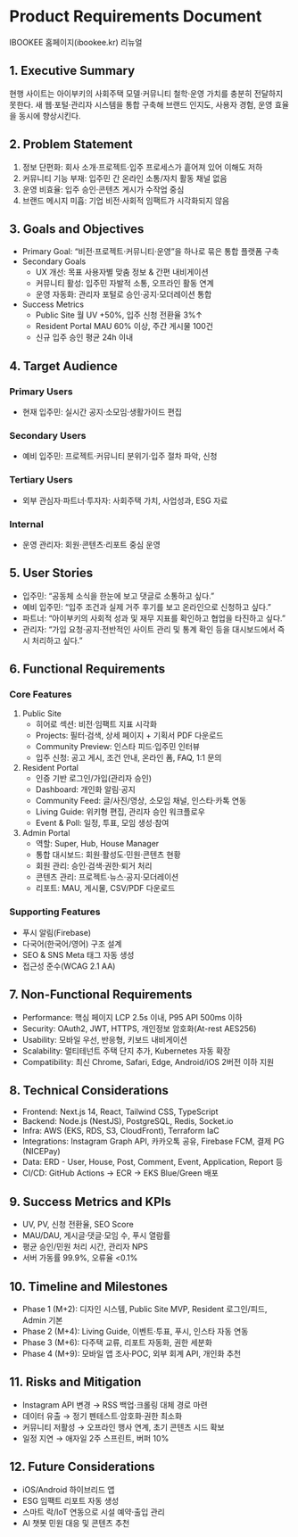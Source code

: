 
# Product Requirements Document  
IBOOKEE 홈페이지(ibookee.kr) 리뉴얼

## 1. Executive Summary
현행 사이트는 아이부키의 사회주택 모델·커뮤니티 철학·운영 가치를 충분히 전달하지 못한다. 새 웹·포털·관리자 시스템을 통합 구축해 브랜드 인지도, 사용자 경험, 운영 효율을 동시에 향상시킨다.

## 2. Problem Statement
1. 정보 단편화: 회사 소개·프로젝트·입주 프로세스가 흩어져 있어 이해도 저하  
2. 커뮤니티 기능 부재: 입주민 간 온라인 소통/자치 활동 채널 없음  
3. 운영 비효율: 입주 승인·콘텐츠 게시가 수작업 중심  
4. 브랜드 메시지 미흡: 기업 비전·사회적 임팩트가 시각화되지 않음

## 3. Goals and Objectives
- Primary Goal: “비전·프로젝트·커뮤니티·운영”을 하나로 묶은 통합 플랫폼 구축  
- Secondary Goals  
  - UX 개선: 목표 사용자별 맞춤 정보 & 간편 내비게이션  
  - 커뮤니티 활성: 입주민 자발적 소통, 오프라인 활동 연계  
  - 운영 자동화: 관리자 포털로 승인·공지·모더레이션 통합  
- Success Metrics  
  - Public Site 월 UV +50%, 입주 신청 전환율 3%↑  
  - Resident Portal MAU 60% 이상, 주간 게시물 100건  
  - 신규 입주 승인 평균 24h 이내  

## 4. Target Audience
### Primary Users
- 현재 입주민: 실시간 공지·소모임·생활가이드 편집
### Secondary Users
- 예비 입주민: 프로젝트·커뮤니티 분위기·입주 절차 파악, 신청
### Tertiary Users
- 외부 관심자·파트너·투자자: 사회주택 가치, 사업성과, ESG 자료
### Internal
- 운영 관리자: 회원·콘텐츠·리포트 중심 운영

## 5. User Stories
- 입주민: “공동체 소식을 한눈에 보고 댓글로 소통하고 싶다.”  
- 예비 입주민: “입주 조건과 실제 거주 후기를 보고 온라인으로 신청하고 싶다.”  
- 파트너: “아이부키의 사회적 성과 및 재무 지표를 확인하고 협업을 타진하고 싶다.”  
- 관리자: “가입 요청·공지·전반적인 사이트 관리 및 통계 확인 등을 대시보드에서 즉시 처리하고 싶다.”

## 6. Functional Requirements
### Core Features
1. Public Site  
   - 히어로 섹션: 비전·임팩트 지표 시각화  
   - Projects: 필터·검색, 상세 페이지 + 기획서 PDF 다운로드  
   - Community Preview: 인스타 피드·입주민 인터뷰  
   - 입주 신청: 공고 게시, 조건 안내, 온라인 폼, FAQ, 1:1 문의
2. Resident Portal  
   - 인증 기반 로그인/가입(관리자 승인)  
   - Dashboard: 개인화 알림·공지  
   - Community Feed: 글/사진/영상, 소모임 채널, 인스타·카톡 연동  
   - Living Guide: 위키형 편집, 관리자 승인 워크플로우  
   - Event & Poll: 일정, 투표, 모임 생성·참여
3. Admin Portal  
   - 역할: Super, Hub, House Manager  
   - 통합 대시보드: 회원·활성도·민원·콘텐츠 현황  
   - 회원 관리: 승인·검색·권한·퇴거 처리  
   - 콘텐츠 관리: 프로젝트·뉴스·공지·모더레이션  
   - 리포트: MAU, 게시물, CSV/PDF 다운로드

### Supporting Features
- 푸시 알림(Firebase)  
- 다국어(한국어/영어) 구조 설계  
- SEO & SNS Meta 태그 자동 생성  
- 접근성 준수(WCAG 2.1 AA)  

## 7. Non-Functional Requirements
- Performance: 핵심 페이지 LCP 2.5s 이내, P95 API 500ms 이하  
- Security: OAuth2, JWT, HTTPS, 개인정보 암호화(At-rest AES256)  
- Usability: 모바일 우선, 반응형, 키보드 내비게이션  
- Scalability: 멀티테넌트 주택 단지 추가, Kubernetes 자동 확장  
- Compatibility: 최신 Chrome, Safari, Edge, Android/iOS 2버전 이하 지원

## 8. Technical Considerations
- Frontend: Next.js 14, React, Tailwind CSS, TypeScript  
- Backend: Node.js (NestJS), PostgreSQL, Redis, Socket.io  
- Infra: AWS (EKS, RDS, S3, CloudFront), Terraform IaC  
- Integrations: Instagram Graph API, 카카오톡 공유, Firebase FCM, 결제 PG (NICEPay)  
- Data: ERD - User, House, Post, Comment, Event, Application, Report 등  
- CI/CD: GitHub Actions → ECR → EKS Blue/Green 배포

## 9. Success Metrics and KPIs
- UV, PV, 신청 전환율, SEO Score  
- MAU/DAU, 게시글·댓글·모임 수, 푸시 열람률  
- 평균 승인/민원 처리 시간, 관리자 NPS  
- 서버 가동률 99.9%, 오류율 <0.1%

## 10. Timeline and Milestones
- Phase 1 (M+2): 디자인 시스템, Public Site MVP, Resident 로그인/피드, Admin 기본  
- Phase 2 (M+4): Living Guide, 이벤트·투표, 푸시, 인스타 자동 연동  
- Phase 3 (M+6): 다주택 교류, 리포트 자동화, 권한 세분화  
- Phase 4 (M+9): 모바일 앱 조사·POC, 외부 회계 API, 개인화 추천

## 11. Risks and Mitigation
- Instagram API 변경 → RSS 백업·크롤링 대체 경로 마련  
- 데이터 유출 → 정기 펜테스트·암호화·권한 최소화  
- 커뮤니티 저활성 → 오프라인 행사 연계, 초기 콘텐츠 시드 확보  
- 일정 지연 → 애자일 2주 스프린트, 버퍼 10%

## 12. Future Considerations
- iOS/Android 하이브리드 앱  
- ESG 임팩트 리포트 자동 생성  
- 스마트 락/IoT 연동으로 시설 예약·출입 관리  
- AI 챗봇 민원 대응 및 콘텐츠 추천
